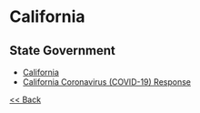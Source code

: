 # California

## State Government

* [California](https://www.ca.gov/)
* [California Coronavirus (COVID-19) Response](https://covid19.ca.gov/)

[<< Back](README.md)
